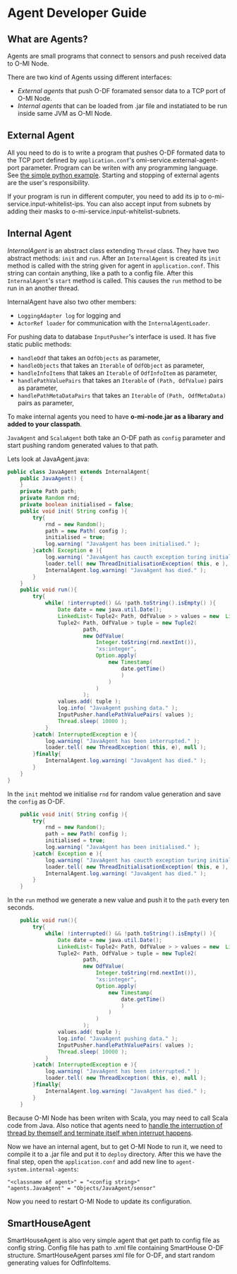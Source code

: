 Agent Developer Guide
=====================

What are Agents?
----------------
Agents are small programs that connect to sensors and push received data to
O-MI Node. 

There are two kind of Agents ussing different interfaces: 
* *External agents* that push O-DF foramated sensor data to a TCP port of O-MI
Node.
* *Internal agents* that can be loaded from .jar file and instatiated to be run
inside same JVM as O-MI Node.

External Agent
--------------
All you need to do is to write a program that pushes O-DF formated data to the TCP
port defined by `application.conf`'s omi-service.external-agent-port parameter.
Program can be writen with any programming language. See
[the simple python example](https://github.com/AaltoAsia/O-MI/blob/master/agentExample.py).
Starting and stopping of external agents are the user's responsibility.

If your program is run in different computer, you need to add its ip to 
o-mi-service.input-whitelist-ips. You can also accept input from subnets by adding 
their masks to o-mi-service.input-whitelist-subnets.

Internal Agent
----------------
*InternalAgent* is an abstract class extending `Thread` class. They have two
abstract methods: `init` and `run`. After an `InternalAgent` is created its `init`
method is called with the string given for agent in `application.conf`. This string can
contain anything, like a path to a config file. After this `InternalAgent`'s `start` method is
called. This causes the `run` method to be run in an another thread. 

InternalAgent have also two other members: 
* `LoggingAdapter log` for logging and 
* `ActorRef loader` for communication with the `InternalAgentLoader`. 

For pushing data to database `InputPusher`'s interface is used. It has five
static public methods:
- `handleOdf` that takes an `OdfObjects` as parameter,
- `handleObjects` that takes an `Iterable` of `OdfObject` as parameter,
- `handleInfoItems` that takes an `Iterable` of `OdfInfoItem` as parameter,
- `handlePathValuePairs` that takes an `Iterable` of `(Path, OdfValue)` pairs as parameter,
- `handlePathMetaDataPairs` that takes an `Iterable` of `(Path, OdfMetaData)` pairs as parameter,

To make internal agents you need to have 
**o-mi-node.jar as a libarary and added to your classpath**.

`JavaAgent` and `ScalaAgent` both take an O-DF path as `config`
parameter and start pushing random generated values to that path.

Lets look at JavaAgent.java:
```java
public class JavaAgent extends InternalAgent{
    public JavaAgent() { 
    }
    private Path path;
    private Random rnd;
    private boolean initialised = false;
    public void init( String config ){
        try{
            rnd = new Random();
            path = new Path( config );
            initialised = true;
            log.warning( "JavaAgent has been initialised." );
        }catch( Exception e ){
            log.warning( "JavaAgent has caucth exception turing initialisation." );
            loader.tell( new ThreadInitialisationException( this, e ), null );
            InternalAgent.log.warning( "JavaAgent has died." );
        }
    }
    public void run(){
        try{
            while( !interrupted() && !path.toString().isEmpty() ){
                Date date = new java.util.Date();
                LinkedList< Tuple2< Path, OdfValue > > values = new  LinkedList< Tuple2< Path, OdfValue > >();
                Tuple2< Path, OdfValue > tuple = new Tuple2(
                        path,
                        new OdfValue(
                            Integer.toString(rnd.nextInt()), 
                            "xs:integer",
                            Option.apply( 
                                new Timestamp( 
                                    date.getTime() 
                                    ) 
                                ) 
                            ) 
                        ); 
                values.add( tuple );
                log.info( "JavaAgent pushing data." );
                InputPusher.handlePathValuePairs( values );
                Thread.sleep( 10000 );
            }
        }catch( InterruptedException e ){
            log.warning( "JavaAgent has been interrupted." );
            loader.tell( new ThreadException( this, e), null );
        }finally{
            InternalAgent.log.warning( "JavaAgent has died." );
        }
    }
}
```

In the `init` mehtod we initialise `rnd` for random value generation and save the `config`
as O-DF.

```java
    public void init( String config ){
        try{
            rnd = new Random();
            path = new Path( config );
            initialised = true;
            log.warning( "JavaAgent has been initialised." );
        }catch( Exception e ){
            log.warning( "JavaAgent has caucth exception turing initialisation." );
            loader.tell( new ThreadInitialisationException( this, e ), null );
            InternalAgent.log.warning( "JavaAgent has died." );
        }
    }
```

In the `run` method we generate a new value and push it to the `path` every ten seconds.
```java
    public void run(){
        try{
            while( !interrupted() && !path.toString().isEmpty() ){
                Date date = new java.util.Date();
                LinkedList< Tuple2< Path, OdfValue > > values = new  LinkedList< Tuple2< Path, OdfValue > >();
                Tuple2< Path, OdfValue > tuple = new Tuple2(
                        path,
                        new OdfValue(
                            Integer.toString(rnd.nextInt()), 
                            "xs:integer",
                            Option.apply( 
                                new Timestamp( 
                                    date.getTime() 
                                    ) 
                                ) 
                            ) 
                        ); 
                values.add( tuple );
                log.info( "JavaAgent pushing data." );
                InputPusher.handlePathValuePairs( values );
                Thread.sleep( 10000 );
            }
        }catch( InterruptedException e ){
            log.warning( "JavaAgent has been interrupted." );
            loader.tell( new ThreadException( this, e), null );
        }finally{
            InternalAgent.log.warning( "JavaAgent has died." );
        }
    }
```

Because O-MI Node has been writen with Scala, you may need to call Scala
code from Java. Also notice that agents need to [handle the interruption of thread
by themself and terminate itself when interrupt happens](https://docs.oracle.com/javase/tutorial/essential/concurrency/interrupt.html).

Now we have an internal agent, but to get O-MI Node to run it, we need to
compile it to a .jar file and put it to `deploy` directory. After this we have
the final step, open the `application.conf` and add new line to
`agent-system.internal-agents`: 
```
"<classname of agent>" = "<config string>"
"agents.JavaAgent" = "Objects/JavaAgent/sensor"
```

Now you need to restart O-MI Node to update its configuration.

SmartHouseAgent
---------------
SmartHouseAgent is also very simple agent that get path to config file as config string.
Config file has path to .xml file containing SmartHouse O-DF structure.
SmartHouseAgent parses xml file for O-DF, and start random generating values for OdfInfoItems.


